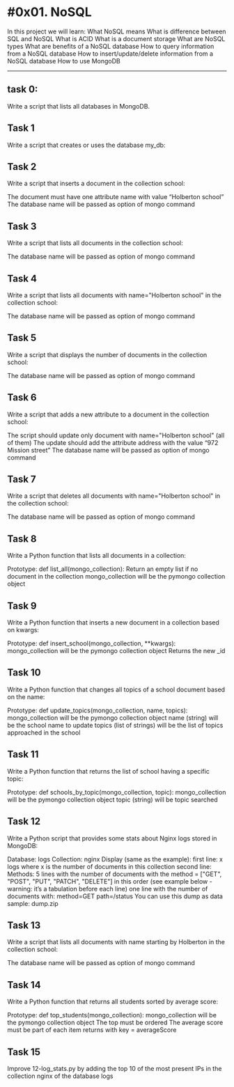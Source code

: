 #0x01. NoSQL
=============================================================
In this project we will learn:
What NoSQL means
What is difference between SQL and NoSQL
What is ACID
What is a document storage
What are NoSQL types
What are benefits of a NoSQL database
How to query information from a NoSQL database
How to insert/update/delete information from a NoSQL database
How to use MongoDB

-----------------------------------------------------------------------
## task 0:
Write a script that lists all databases in MongoDB.

## Task 1
Write a script that creates or uses the database my_db:

## Task 2
Write a script that inserts a document in the collection school:

The document must have one attribute name with value “Holberton school”
The database name will be passed as option of mongo command

## Task 3
Write a script that lists all documents in the collection school:

The database name will be passed as option of mongo command

## Task 4
Write a script that lists all documents with name="Holberton school" in the collection school:

The database name will be passed as option of mongo command

## Task 5
Write a script that displays the number of documents in the collection school:

The database name will be passed as option of mongo command

## Task 6
Write a script that adds a new attribute to a document in the collection school:

The script should update only document with name="Holberton school" (all of them)
The update should add the attribute address with the value “972 Mission street”
The database name will be passed as option of mongo command

## Task 7
Write a script that deletes all documents with name="Holberton school" in the collection school:

The database name will be passed as option of mongo command

## Task 8
Write a Python function that lists all documents in a collection:

Prototype: def list_all(mongo_collection):
Return an empty list if no document in the collection
mongo_collection will be the pymongo collection object

## Task 9
Write a Python function that inserts a new document in a collection based on kwargs:

Prototype: def insert_school(mongo_collection, **kwargs):
mongo_collection will be the pymongo collection object
Returns the new _id

## Task 10
Write a Python function that changes all topics of a school document based on the name:

Prototype: def update_topics(mongo_collection, name, topics):
mongo_collection will be the pymongo collection object
name (string) will be the school name to update
topics (list of strings) will be the list of topics approached in the school

## Task 11
Write a Python function that returns the list of school having a specific topic:

Prototype: def schools_by_topic(mongo_collection, topic):
mongo_collection will be the pymongo collection object
topic (string) will be topic searched

## Task 12
Write a Python script that provides some stats about Nginx logs stored in MongoDB:

Database: logs
Collection: nginx
Display (same as the example):
first line: x logs where x is the number of documents in this collection
second line: Methods:
5 lines with the number of documents with the method = ["GET", "POST", "PUT", "PATCH", "DELETE"] in this order (see example below - warning: it’s a tabulation before each line)
one line with the number of documents with:
method=GET
path=/status
You can use this dump as data sample: dump.zip

## Task 13
Write a script that lists all documents with name starting by Holberton in the collection school:

The database name will be passed as option of mongo command

## Task 14
Write a Python function that returns all students sorted by average score:

Prototype: def top_students(mongo_collection):
mongo_collection will be the pymongo collection object
The top must be ordered
The average score must be part of each item returns with key = averageScore

## Task 15
Improve 12-log_stats.py by adding the top 10 of the most present IPs in the collection nginx of the database logs
